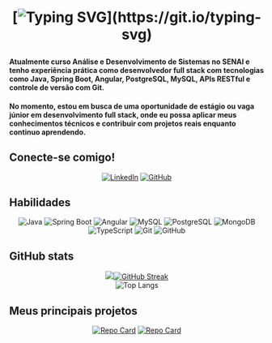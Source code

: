 <h1 align="center">
  
[![Typing SVG](https://readme-typing-svg.demolab.com?font=Fira+Code&weight=500&size=25&duration=1500&pause=1000&color=FFFFFF&background=6AF9FF00&vCenter=true&width=435&lines=Ol%C3%A1!%F0%9F%91%8B;Eu+sou+o+André+Lucas!)](https://git.io/typing-svg)

</h1>

#### Atualmente curso Análise e Desenvolvimento de Sistemas no SENAI e tenho experiência prática como desenvolvedor full stack com tecnologias como Java, Spring Boot, Angular, PostgreSQL, MySQL, APIs RESTful e controle de versão com Git. 
#### No momento, estou em busca de uma oportunidade de estágio ou vaga júnior em desenvolvimento full stack, onde eu possa aplicar meus conhecimentos técnicos e contribuir com projetos reais enquanto continuo aprendendo.

## Conecte-se comigo!

<div align="center">

[![LinkedIn](https://img.shields.io/badge/LinkedIn-0077B5?style=for-the-badge&logo=linkedin&logoColor=white)](https://www.linkedin.com/in/andré-lucas-ferreira/)
[![GitHub](https://img.shields.io/badge/GitHub-100000?style=for-the-badge&logo=github&logoColor=white)](https://github.com/AndreLucas0)

</div>

## Habilidades

<div align="center">
  
![Java](https://img.shields.io/badge/Java-white?style=for-the-badge&logo=java&logoColor=black)
![Spring Boot](https://img.shields.io/badge/Spring_Boot-white?style=for-the-badge&logo=spring&logoColor=black)
![Angular](https://img.shields.io/badge/Angular-white?style=for-the-badge&logo=angular&logoColor=black)
![MySQL](https://img.shields.io/badge/MySQL-white?style=for-the-badge&logo=mysql&logoColor=black)
![PostgreSQL](https://img.shields.io/badge/PostgreSQL-white?style=for-the-badge&logo=postgresql&logoColor=black)
![MongoDB](https://img.shields.io/badge/MongoDB-white?style=for-the-badge&logo=mongodb&logoColor=black)
![TypeScript](https://img.shields.io/badge/TypeScript-white?style=for-the-badge&logo=typescript&logoColor=black)
![Git](https://img.shields.io/badge/Git-white?style=for-the-badge&logo=git&logoColor=black)
![GitHub](https://img.shields.io/badge/GitHub-white?style=for-the-badge&logo=github&logoColor=black)

</div>

## GitHub stats

<div align="center">
  
<img src="https://github-readme-stats.vercel.app/api?username=AndreLucas0&show_icons=true&theme=github_dark&hide_border=true&title_color=FFFFFF&icon_color=FFFFFF&text_color=ffffff" />[![GitHub Streak](https://github-readme-streak-stats-eight.vercel.app/?user=AndreLucas0&theme=github_dark&background=000&hide_border=true&ring=FFFFFF&stroke=FFFFFF&fire=FFFFFF&dates=FFF)](...) <br>![Top Langs](https://github-readme-stats.vercel.app/api/top-langs/?username=AndreLucas0&layout=compact&bg_color=000&hide_border=true&title_color=FFFFFF&text_color=FFF)

</div>

## Meus principais projetos

<div align="center">
  
[![Repo Card](https://github-readme-stats.vercel.app/api/pin/?username=AndreLucas0&repo=bankaccount-project-oop&bg_color=000&border_color=FFFFFF&show_icons=true&icon_color=FFFFFF&title_color=FFFFFF&text_color=FFFFFF)](https://github.com/AndreLucas0/bankaccount-project-oop) [![Repo Card](https://github-readme-stats.vercel.app/api/pin/?username=AndreLucas0&repo=CRUD-product&bg_color=000&border_color=FFFFFF&show_icons=true&icon_color=FFFFFF&title_color=FFFFFF&text_color=FFF)](https://github.com/AndreLucas0/CRUD-product/tree/main)

</div>

